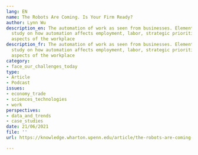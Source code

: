 ```yaml
---
lang: EN
name: The Robots Are Coming. Is Your Firm Ready?
author: Lynn Wu
description_en: The automation of work as seen from businesses. Elements on a comprehensive
  study on how automation affects employment, labor, strategic priorities, and other
  aspects of the workplace
description_fr: The automation of work as seen from businesses. Elements on a comprehensive
  study on how automation affects employment, labor, strategic priorities, and other
  aspects of the workplace
category:
- face_our_challenges_today
type:
- Article
- Podcast
issues:
- economy_trade
- sciences_technologies
- work
perspectives:
- data_and_trends
- case_studies
date: 21/06/2021
file: ''
url: https://knowledge.wharton.upenn.edu/article/the-robots-are-coming-is-your-firm-ready/

---
```

